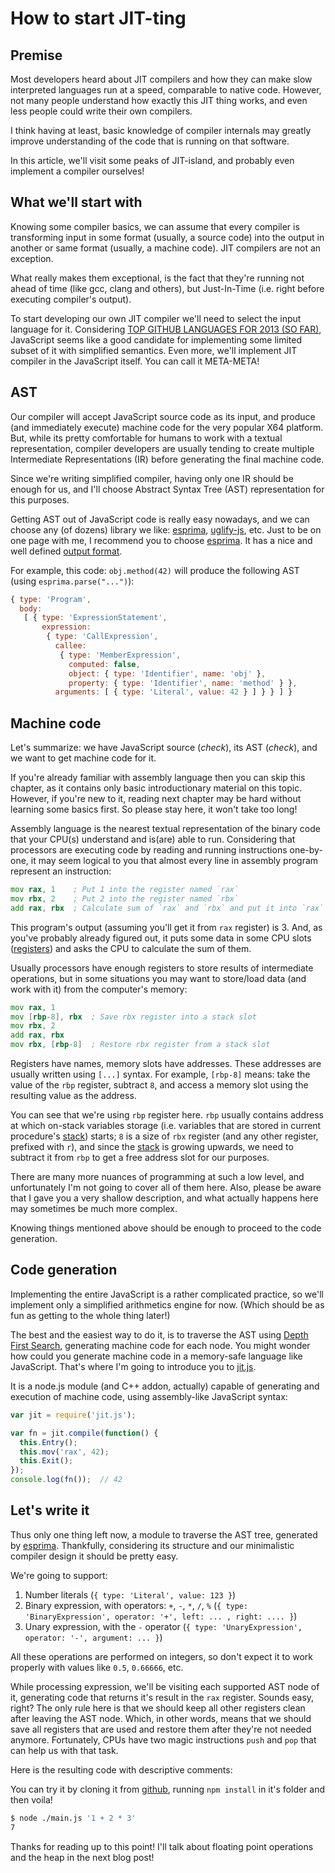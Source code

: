 # How to start JIT-ting

## Premise

Most developers heard about JIT compilers and how they can make slow interpreted
languages run at a speed, comparable to native code. However, not many people
understand how exactly this JIT thing works, and even less people could
write their own compilers.

I think having at least, basic knowledge of compiler internals may greatly
improve understanding of the code that is running on that software.

In this article, we'll visit some peaks of JIT-island, and probably even
implement a compiler ourselves!

## What we'll start with

Knowing some compiler basics, we can assume that every compiler is
transforming input in some format (usually, a source code) into the output in
another or same format (usually, a machine code). JIT compilers are not an
exception.

What really makes them exceptional, is the fact that they're running not ahead
of time (like gcc, clang and others), but Just-In-Time (i.e. right before
executing compiler's output).

To start developing our own JIT compiler we'll need to select the input language
for it. Considering [TOP GITHUB LANGUAGES FOR 2013 (SO FAR)][0], JavaScript
seems like a good candidate for implementing some limited subset of
it with simplified semantics. Even more, we'll implement JIT compiler in the
JavaScript itself. You can call it META-META!

## AST

Our compiler will accept JavaScript source code as its input, and produce (and
immediately execute) machine code for the very popular X64 platform. But, while
its pretty comfortable for humans to work with a textual representation,
compiler developers are usually tending to create multiple Intermediate
Representations (IR) before generating the final machine code.

Since we're writing simplified compiler, having only one IR should be enough for
us, and I'll choose Abstract Syntax Tree (AST) representation for this purposes.

Getting AST out of JavaScript code is really easy nowadays, and we can choose
any (of dozens) library we like: [esprima][1], [uglify-js][1], etc. Just to be
on one page with me, I recommend you to choose [esprima][1]. It has a nice and
well defined [output format][3].

For example, this code: `obj.method(42)` will produce the following AST (using
`esprima.parse("...")`):

```javascript
{ type: 'Program',
  body:
   [ { type: 'ExpressionStatement',
       expression:
        { type: 'CallExpression',
          callee:
           { type: 'MemberExpression',
             computed: false,
             object: { type: 'Identifier', name: 'obj' },
             property: { type: 'Identifier', name: 'method' } },
          arguments: [ { type: 'Literal', value: 42 } ] } } ] }
```

## Machine code

Let's summarize: we have JavaScript source (_check_), its AST (_check_), and we
want to get machine code for it.

If you're already familiar with assembly language then you can skip this
chapter, as it contains only basic introductionary material on this topic.
However, if you're new to it, reading next chapter may be hard without learning
some basics first. So please stay here, it won't take too long!

Assembly language is the nearest textual representation of the binary code that
your CPU(s) understand and is(are) able to run. Considering that processors are
executing code by reading and running instructions one-by-one, it may seem
logical to you that almost every line in assembly program represent an
instruction:

```asm
mov rax, 1    ; Put 1 into the register named `rax`
mov rbx, 2    ; Put 2 into the register named `rbx`
add rax, rbx  ; Calculate sum of `rax` and `rbx` and put it into `rax`
```

This program's output (assuming you'll get it from `rax` register) is 3. And,
as you've probably already figured out, it puts some data in some CPU slots
([registers][4]) and asks the CPU to calculate the sum of them.

Usually processors have enough registers to store results of intermediate
operations, but in some situations you may want to store/load data (and work
with it) from the computer's memory:

```asm
mov rax, 1
mov [rbp-8], rbx  ; Save rbx register into a stack slot
mov rbx, 2
add rax, rbx
mov rbx, [rbp-8]  ; Restore rbx register from a stack slot
```

Registers have names, memory slots have addresses. These addresses are usually
written using `[...]` syntax. For example, `[rbp-8]` means: take the value of
the `rbp` register, subtract `8`, and access a memory slot using the resulting
value as the address.

You can see that we're using `rbp` register here. `rbp` usually contains
address at which on-stack variables storage (i.e. variables that are stored in
current procedure's [stack][5]) starts; `8` is a size of `rbx` register (and any
other register, prefixed with `r`), and since the [stack][5] is growing upwards,
we need to subtract it from `rbp` to get a free address slot for our purposes.

There are many more nuances of programming at such a low level, and
unfortunately I'm not going to cover all of them here. Also, please be aware
that I gave you a very shallow description, and what actually happens here may
sometimes be much more complex.

Knowing things mentioned above should be enough to proceed to the code
generation.

## Code generation

Implementing the entire JavaScript is a rather complicated practice, so we'll
implement only a simplified arithmetics engine for now. (Which should be as fun
as getting to the whole thing later!)

The best and the easiest way to do it, is to traverse the AST using
[Depth First Search][6], generating machine code for each node. You might wonder
how could you generate machine code in a memory-safe language like JavaScript.
That's where I'm going to introduce you to [jit.js][7].

It is a node.js module (and C++ addon, actually) capable of generating and
execution of machine code, using assembly-like JavaScript syntax:

```javascript
var jit = require('jit.js');

var fn = jit.compile(function() {
  this.Entry();
  this.mov('rax', 42);
  this.Exit();
});
console.log(fn());  // 42
```

## Let's write it

Thus only one thing left now, a module to traverse the AST tree, generated by
[esprima][1]. Thankfully, considering its structure and our minimalistic
compiler design it should be pretty easy.

We're going to support:

1. Number literals (`{ type: 'Literal', value: 123 }`)
2. Binary expression, with operators: `+`, `-`, `*`, `/`, `%`
   (`{ type: 'BinaryExpression', operator: '+', left: ... , right: .... }`)
3. Unary expression, with the `-` operator
   (`{ type: 'UnaryExpression', operator: '-', argument: ... }`)

All these operations are performed on integers, so don't expect it to work
properly with values like `0.5`, `0.66666`, etc.

While processing expression, we'll be visiting each supported AST node of it,
generating code that returns it's result in the `rax` register. Sounds easy,
right? The only rule here is that we should keep all other registers clean
after leaving the AST node. Which, in other words, means that we should save all
registers that are used and restore them after they're not needed anymore.
Fortunately, CPUs have two magic instructions `push` and `pop` that can help us
with that task.

Here is the resulting code with descriptive comments:

<script src="https://gist.github.com/indutny/7255410.js"></script>

You can try it by cloning it from [github][9], running `npm install` in it's
folder and then voila!

```bash
$ node ./main.js '1 + 2 * 3'
7
```

Thanks for reading up to this point! I'll talk about floating point operations
and the heap in the next blog post!

[0]: http://adambard.com/blog/top-github-languages-for-2013-so-far/
[1]: https://github.com/ariya/esprima
[2]: https://github.com/mishoo/uglifyjs2
[3]: https://developer.mozilla.org/en-US/docs/SpiderMonkey/Parser_API
[4]: http://en.wikipedia.org/wiki/Processor_register
[5]: http://en.wikipedia.org/wiki/Stack_(abstract_data_type)
[6]: http://en.wikipedia.org/wiki/Depth-first_search
[7]: https://github.com/indutny/jit.js
[8]: https://npmjs.org/
[9]: https://github.com/indutny/jit.js-example
